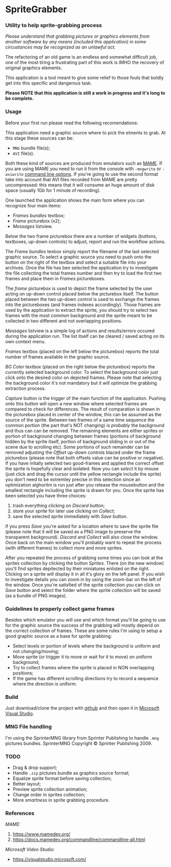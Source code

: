# SpriteGrabber
### Utility to help sprite-grabbing process

_Please understand that grabbing pictures or graphics elements from another software by any means (included this application) in some circustances may be recognized as an unlawful act._

The refactoring of an old game is an endless and somewhat difficult job, one of the most tiring a frustrating part of this work is IMHO  the recovery of original graphics elements.

This application is a tool meant to give some relief to those fouls that boldly get into this specific and dangerous task.

__Please NOTE that this application is still a work in progress and it's long to be complete.__

### Usage

Before your first run please read the following recomendations:

This application need a graphic source where to pick the elments to grab. At this stage these sources can be:
- `MNG` bundle file(s);
- `AVI` file(s).

Both these kind of sources are produced from emulators such as [MAME](https://www.mamedev.org/). If you are using MAME you need to run it from the console with `-mngwrite` or `-aviwrite` [command line options](https://docs.mamedev.org/commandline/commandline-all.html). If you're going to use the second format take into account that AVI files recorded from MAME are pretty uncompressed: this means that it will consume an huge amount of disk space (usually 1Gb for 1 minute of recording).

One launched the application shows the main form where you can recognize four main items:
- _Frames bundles_ textbox;
- _Frame_ picturebox (x2);
- _Messages_ listview.

Below the two frame picturebox there are a number of widgets (buttons, textboxes, up-down controls) to adjust, report and run the workflow actions.

The _Frame bundles_ texbox simply report the filename of the last selected graphic source. To select a graphic source you need to push onto the button on the right of the textbox and select a suitable file into your archives. Once the file has ben selected the application try to investigate the file collecting the total frames number and then try to load the first two frames and place them in _Frames_ pictureboxes.

The _frame_ picturebox is used to depict the frame selected by the user acting on up-down control placed below the picturebox itself.
The button placed between the two up-down control is used to exchange the frames into the pictureboxes (and frames indexes accordingly).
Those frames are used by the application to extract the sprite, you should try to select two frames with the most _common_ background and the sprite meant to be collected in two different and not overlapping positions.

_Messages_ listview is a simple log of actions and results/errors occured during the application run. The list itself can be cleared / saved acting on its own context menu.

_Frames_ textbox (placed on the left below the picturebox) reports the total number of frames available in the graphic source.

_BG Color_ textbox (placed on the right below the picturebox) reports the currently selected background color. To select the background color just click onto the desired color on depicted frames. Please note that selecting the background color it's not mandatory but it will optimize the grabbing extraction process.

_Capture_ button is the trigger of the main function of the application. Pushing onto this button will open a new window where  selected frames are compared to check for differences. The result of comparation is shown in the picturebox placed in center of the window, this can be assumed as the source of the sprite. Between two frames of a same time sequence the common portion (the part that's NOT changing) is _probably_ the background and thus can can be removed. The remaining elements are either sprites or portion of background changing between frames (portions of background hidden by the sprite itself, portion of background sliding in or out of the scene due to scrolling etc). Some portions of such remainder can be removed adjusting the _Offset_ up-down controls blaced under the frame picturebox (please note that both offsets value can be positive or negative).
If you have initally selected two good-frames and applied the correct offset the sprite is hopefully clear and isolated. Now you can _select_ it by mouse (just click and drag the cursor until the yellow rectangle include the sprite) you don't need to be extremley precise in this selection since an optimization alghoritm is run just after you release the mousebutton and the smallest rectangle including the sprite is drawn for you. Once the sprite has been selected you have three choices:

1. trash everything clicking on _Discard_ button;
2. store your sprite for later use clicking on _Collect_;
3. save the selected sprite immediately with _Save_ button.

If you press _Save_ you're asked for a location where to save the sprite file (please note that it will be saved as a PNG image to preserve the transparent background). _Discard_ and _Collect_ will also close the window. Once back on the main window you'll probably want to repeat the process (with different frames) to collect more and more sprites.

After you repeated the process of grabbing some times you can look at the sprites collection by clicking the button _Sprites_. There (on the new window) you'll find sprites depitected by their miniatures enlisted on the right. Clicking on a sprite will display it in all it's glory on the left panel. If you wish to investigate details you can zoom in by using the zoom-bar on the left of the window.
Once you're satisfied of the sprite collection you can click on _Save_ button and select the folder where the sprite collection will be saved (as a bundle of PNG images).

### Guidelines to properly collect game frames

Besides which emulator you will use and which format you'll be going to use for the graphic source the success of the grabbing will mostly depend on the correct collection of frames. These are some rules I'm using to setup a good graphic source as a base for sprite grabbing:

- Select levels or portion of levels where the background is uniform and not _changing/moving_;
- Move sprite (or trigger it to move or wait for it to move) on uniform background;
- Try to collect frames where the sprite is placed in NON overlapping positions;
- If the game has different scrolling directions try to record a sequence where the direction is uniform.

### Build

Just download/clone the project with [github](https://github.com/) and then open it in [Microsoft Visual Studio](https://visualstudio.microsoft.com/).

### MNG File handling

I'm using the SprinterMNG library from Sprinter Publishing to handle `.mng` pictures bundles.
SprinterMNG Copyright © Sprinter Publishing 2009.

### TODO

- Drag & drop support;
- Handle `.zip` pictures bundle as graphics source format;
- Equalize sprite format before saving collection;
- Better layout;
- Preview sprite collection animation;
- Change order in sprites collection;
- More _smartness_ in sprite grabbing procedure.

### References

_MAME:_
1. https://www.mamedev.org/
2. https://docs.mamedev.org/commandline/commandline-all.html

_Microsoft Video Studio:_
- https://visualstudio.microsoft.com/
